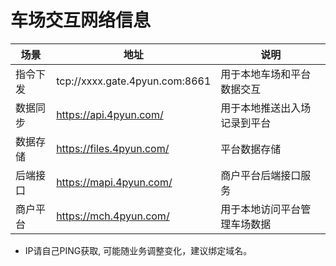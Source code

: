 # 车场交互网络信息

|场景|地址|说明|
|---|---|---|
|指令下发|tcp://xxxx.gate.4pyun.com:8661|用于本地车场和平台数据交互|
|数据同步|https://api.4pyun.com/|用于本地推送出入场记录到平台|
|数据存储|https://files.4pyun.com/|平台数据存储|
|后端接口|https://mapi.4pyun.com/|商户平台后端接口服务|
|商户平台|https://mch.4pyun.com/|用于本地访问平台管理车场数据|

- IP请自己PING获取, 可能随业务调整变化，建议绑定域名。
